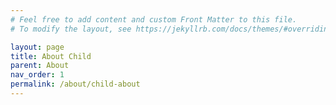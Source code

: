 ```yaml
---
# Feel free to add content and custom Front Matter to this file.
# To modify the layout, see https://jekyllrb.com/docs/themes/#overriding-theme-defaults

layout: page
title: About Child
parent: About
nav_order: 1
permalink: /about/child-about
---
```


